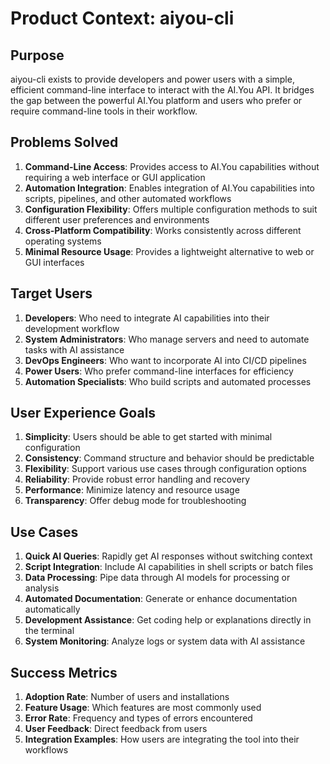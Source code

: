# Product Context: aiyou-cli

## Purpose
aiyou-cli exists to provide developers and power users with a simple, efficient command-line interface to interact with the AI.You API. It bridges the gap between the powerful AI.You platform and users who prefer or require command-line tools in their workflow.

## Problems Solved

1. **Command-Line Access**: Provides access to AI.You capabilities without requiring a web interface or GUI application
2. **Automation Integration**: Enables integration of AI.You capabilities into scripts, pipelines, and other automated workflows
3. **Configuration Flexibility**: Offers multiple configuration methods to suit different user preferences and environments
4. **Cross-Platform Compatibility**: Works consistently across different operating systems
5. **Minimal Resource Usage**: Provides a lightweight alternative to web or GUI interfaces

## Target Users

1. **Developers**: Who need to integrate AI capabilities into their development workflow
2. **System Administrators**: Who manage servers and need to automate tasks with AI assistance
3. **DevOps Engineers**: Who want to incorporate AI into CI/CD pipelines
4. **Power Users**: Who prefer command-line interfaces for efficiency
5. **Automation Specialists**: Who build scripts and automated processes

## User Experience Goals

1. **Simplicity**: Users should be able to get started with minimal configuration
2. **Consistency**: Command structure and behavior should be predictable
3. **Flexibility**: Support various use cases through configuration options
4. **Reliability**: Provide robust error handling and recovery
5. **Performance**: Minimize latency and resource usage
6. **Transparency**: Offer debug mode for troubleshooting

## Use Cases

1. **Quick AI Queries**: Rapidly get AI responses without switching context
2. **Script Integration**: Include AI capabilities in shell scripts or batch files
3. **Data Processing**: Pipe data through AI models for processing or analysis
4. **Automated Documentation**: Generate or enhance documentation automatically
5. **Development Assistance**: Get coding help or explanations directly in the terminal
6. **System Monitoring**: Analyze logs or system data with AI assistance

## Success Metrics

1. **Adoption Rate**: Number of users and installations
2. **Feature Usage**: Which features are most commonly used
3. **Error Rate**: Frequency and types of errors encountered
4. **User Feedback**: Direct feedback from users
5. **Integration Examples**: How users are integrating the tool into their workflows
